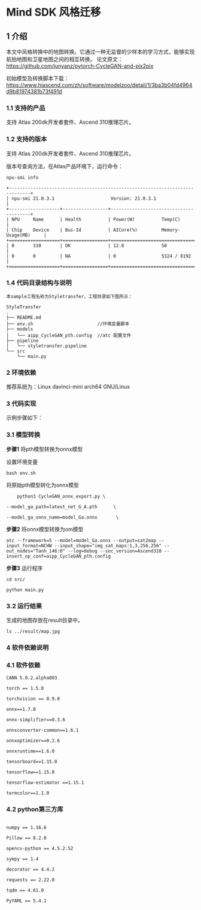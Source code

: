 # Mind SDK 风格迁移

## 1 介绍

本文中风格转换中的地图转换。它通过一种无监督的少样本的学习方式，能够实现航拍地图和卫星地图之间的相互转换。
论文原文：https://github.com/junyanz/pytorch-CycleGAN-and-pix2pix

初始模型及转换脚本下载：https://www.hiascend.com/zh/software/modelzoo/detail/1/3ba3b04fd4964d9b81974381b73f491d

### 1.1 支持的产品

支持 Atlas 200dk开发者套件、Ascend 310推理芯片。

### 1.2 支持的版本

支持 Atlas 200dk开发者套件、Ascend 310推理芯片。

版本号查询方法，在Atlas产品环境下，运行命令：

```
npu-smi info

```

```
+------------------------------------------------------------------------------+
| npu-smi 21.0.3.1                     Version: 21.0.3.1                       |
+-------------------+-----------------+----------------------------------------+
| NPU     Name      | Health          | Power(W)          Temp(C)              |
| Chip    Device    | Bus-Id          | AICore(%)         Memory-Usage(MB)     |
+===================+=================+========================================+
| 0       310       | OK              | 12.8              58                   |
| 0       0         | NA              | 0                 5324 / 8192          |
+===================+=================+========================================+
```

### 1.4 代码目录结构与说明

    本sample工程名称为Styletransfer，工程目录如下图所示：
    
```
StyleTransfer
.
├── README.md
├── env.sh                        //环境变量脚本
├── models       
│   └── aipp_CycleGAN_pth.config  //atc 配置文件  
├── pipeline
│   └── styletransfer.pipeline
└── src
    └── main.py
```


### 2 环境依赖

推荐系统为：Linux davinci-mini arch64 GNU/Linux




### 3 代码实现

示例步骤如下：

### 3.1 模型转换

**步骤1** 将pth模型转换为onnx模型

设置环境变量
```
bash env.sh 

```
将原始pth模型转化为onnx模型
```
    python3 CycleGAN_onnx_export.py \

--model_ga_path=latest_net_G_A.pth      \

--model_ga_onnx_name=model_Ga.onnx       \

```


**步骤2** 将onnx模型转换为om模型

```
atc --framework=5 --model=model_Ga.onnx --output=sat2map --input_format=NCHW --input_shape="img_sat_maps:1,3,256,256" --out_nodes="Tanh_146:0" --log=debug --soc_version=Ascend310 --insert_op_conf=aipp_CycleGAN_pth.config

```


**步骤3** 运行程序

```
cd src/

python main.py

```

### 3.2 运行结果

生成的地图存放在result目录中。

```
ls ../result/map.jpg 

```


### 4 软件依赖说明

### 4.1 软件依赖


```
CANN 5.0.2.alpha003

torch == 1.5.0

torchvision == 0.9.0

onnx==1.7.0

onnx-simplifier==0.3.6

onnxconverter-common==1.6.1

onnxoptimizer==0.2.6

onnxruntime==1.6.0

tensorboard==1.15.0

tensorflow==1.15.0

tensorflow-estimator ==1.15.1

termcolor==1.1.0

```

### 4.2 python第三方库

```

numpy == 1.16.6

Pillow == 8.2.0

opencv-python == 4.5.2.52

sympy == 1.4

decorator == 4.4.2

requests == 2.22.0

tqdm == 4.61.0

PyYAML == 5.4.1
```
